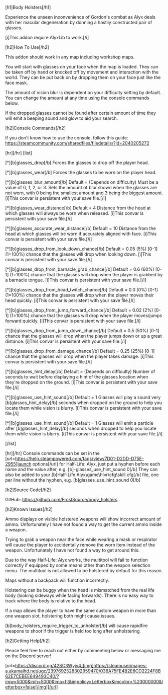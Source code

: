 [h1]Body Holsters[/h1]

Experience the unseen inconvenience of Gordon's combat as Alyx deals with her macular degeneration by donning a hastily constructed pair of glasses.

[i]This addon require AlyxLib to work.[/i]

[h2]How To Use[/h2]

This addon should work in any map including workshop maps.

You will start with glasses on your face when the map is loaded. They can be taken off by hand or knocked off by movement and interaction with the world. They can be put back on by dropping them on your face just like the face mask.

The amount of vision blur is dependent on your difficulty setting by default. You can change the amount at any time using the console commands below.

If the dropped glasses cannot be found after certain amount of time they will emit a beeping sound and glow to aid your search.

[h2]Console Commands[/h2]

If you don't know how to use the console, follow this guide: https://steamcommunity.com/sharedfiles/filedetails/?id=2040205272

[hr][/hr]
[list]

[*][b]glasses_drop[/b]
Forces the glasses to drop off the player head.

[*][b]glasses_wear[/b]
Forces the glasses to be worn on the player head.

[*][b]glasses_blur_amount[/b]
Default = (Depends on difficulty)
Must be a value of 0, 1, 2, or 3. Sets the amount of blur shown when the glasses are not worn, with 0 being the smallest amount and 3 being the biggest amount.
[i]This convar is persistent with your save file.[/i]

[*][b]glasses_wear_distance[/b]
Default = 4
Distance from the head at which glasses will always be worn when released.
[i]This convar is persistent with your save file.[/i]

[*][b]glasses_accurate_wear_distance[/b]
Default = 10
Distance from the head at which glasses will be worn if accurately aligned with face.
[i]This convar is persistent with your save file.[/i]

[*][b]glasses_drop_from_look_down_chance[/b]
Default = 0.05 (5%)
[0-1] (1=100%) chance that the glasses will drop when looking down.
[i]This convar is persistent with your save file.[/i]

[*][b]glasses_drop_from_barnacle_grab_chance[/b]
Default = 0.6 (60%)
[0-1] (1=100%) chance that the glasses will drop when the player is grabbed by a barnacle tongue.
[i]This convar is persistent with your save file.[/i]

[*][b]glasses_drop_from_head_twitch_chance[/b]
Default = 0.0 (0%)
[0-1] (1=100%) chance that the glasses will drop when the player moves their head quickly.
[i]This convar is persistent with your save file.[/i]

[*][b]glasses_drop_from_jump_forward_chance[/b]
Default = 0.02 (2%)
[0-1] (1=100%) chance that the glasses will drop when the player moves/jumps forward quickly.
[i]This convar is persistent with your save file.[/i]

[*][b]glasses_drop_from_jump_down_chance[/b]
Default = 0.5 (50%)
[0-1] chance that the glasses will drop when the player jumps down or up a great distance.
[i]This convar is persistent with your save file.[/i]

[*][b]glasses_drop_from_damage_chance[/b]
Default = 0.25 (25%)
[0-1] chance that the glasses will drop when the player takes damage.
[i]This convar is persistent with your save file.[/i]

[*][b]glasses_hint_delay[/b]
Default = (Depends on difficulty)
Number of seconds to wait before displaying a hint of the glasses location when they're dropped on the ground.
[i]This convar is persistent with your save file.[/i]

[*][b]glasses_use_hint_sound[/b]
Default = 1
Glasses will play a sound very [b]glasses_hint_delay[/b] seconds when dropped on the ground to help you locate them while vision is blurry.
[i]This convar is persistent with your save file.[/i]

[*][b]glasses_use_hint_sound[/b]
Default = 1
Glasses will emit a particle after [b]glasses_hint_delay[/b] seconds when dropped to help you locate them while vision is blurry.
[i]This convar is persistent with your save file.[/i]

[/list]

[hr][/hr]
Console commands can be set in the [url=https://help.steampowered.com/faqs/view/7D01-D2DD-D75E-2955]launch options[/url] for Half-Life: Alyx, just put a hyphen before each name and the value after, e.g. [b]-glasses_use_hint_sound 0[/b]
They can also be added to your [b]Half-Life Alyx\game\hlvr\cfg\skill.cfg[/b] file, one per line without the hyphen, e.g. [b]glasses_use_hint_sound 0[/b]

[h2]Source Code[/h2]

GitHub: https://github.com/FrostSource/body_holsters

[h2]Known Issues[/h2]

Ammo displays on visible holstered weapons will show incorrect amount of ammo. Unfortunately I have not found a way to get the current ammo inside a weapon.

Trying to grab a weapon near the face while wearing a mask or respirator will cause the player to accidentally remove the worn item instead of the weapon. Unfortunately I have not found a way to get around this.

Due to the way Half-Life: Alyx works, the multitool will fail to function correctly if equipped by some means other than the weapon selection menu. The multitool is not allowed to be holstered by default for this reason.

Maps without a backpack will function incorrectly.

Holstering can be buggy when the head is mismatched from the real life body (looking sideways while facing forwards). There is no easy way to track where the body is relative to the head.

If a map allows the player to have the same custom weapon in more than one weapon slot, holstering both might cause issues.

[b]body_holsters_require_trigger_to_unholster[/b] will cause rapidfire weapons to shoot if the trigger is held too long after unholstering.

[h2]Getting Help[/h2]

Please feel free to reach out either by commenting below or messaging me on the Discord server!

[url=https://discord.gg/42SC3Wyjv4][img]https://steamuserimages-a.akamaihd.net/ugc/2397692528302959470/036A75FE4B2E8CD2224F8B62E7CEBEE649493C40/?imw=5000&imh=5000&ima=fit&impolicy=Letterbox&imcolor=%23000000&letterbox=false[/img][/url]